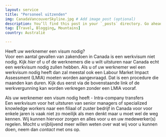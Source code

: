```yaml
---
layout: service
title: "Personeel uitzenden"
img: CanadaVancouverSkyline.jpg # Add image post (optional)
description: You’ll find this post in your `_posts` directory. Go ahead and edit it and re-build the site to see your changes. # Add post description (optional)
tag: [Travel, Blogging, Mountains]
country: Australië

---
```

Heeft uw werknemer een visum nodig?<br/>
Voor een aantal gevallen van zakendoen in Canada is een werkvisum niet nodig. Kijk *hier* of u of de werknemers die u wilt uitsturen naar Canada echt een werkvisum nodig zullen hebben. Als u of uw werknemer wel een werkvisum nodig heeft dan zal meestal ook een Labour Market Impact Assessment (LMIA) moeten worden aangevraagd. Dat is een procedure die maanden kan duren. Kijk dus eerst via de bovenstaande link of de werkvergunning kan worden verkregen zonder een LMIA vooraf.

Als uw werknemer een visum nodig heeft - Intra-company transfers<br/>
Een werkvisum voor het uitsturen van senior managers of specialized knowledge workers naar een filiaal of zuster bedrijf in Canada voor voor enkele jaren is vaak niet zo moeilijk als men denkt maar u moet wel de weg kennen. Wij kunnen hiervoor zorgen en alles voor u en uw medewerker(s) regelen. Mocht u vrijblijvend meer willen weten over wat wij voor u kunnen doen, neem dan *contact* met ons op.

